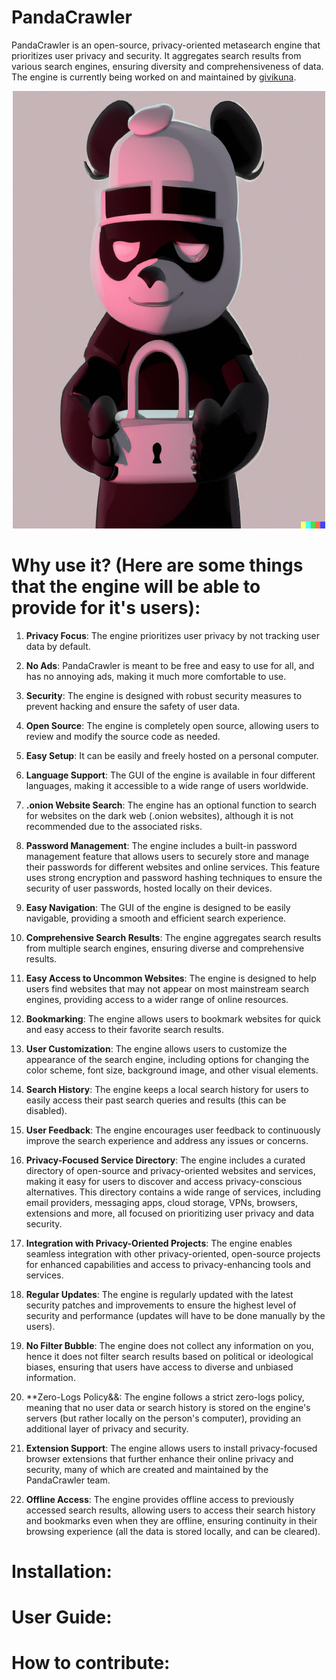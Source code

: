 # PandaCrawler
PandaCrawler is an open-source, privacy-oriented metasearch engine that prioritizes user privacy and security. It aggregates search results from various search engines, ensuring diversity and comprehensiveness of data. The engine is currently being worked on and maintained by [givikuna](https://github.com/givikuna).

<p align="center">
  <a href="https://github.com/givikuna/PandaCrawler/"><img src="https://github.com/givikuna/PandaCrawler/blob/main/pandas/panda26.png" title="PandaCrawler" alt="PandaCrawler" width="500" height="700"/></a>
</p>

# Why use it? (Here are some things that the engine will be able to provide for it's users):

1. **Privacy Focus**: The engine prioritizes user privacy by not tracking user data by default.

2. **No Ads**: PandaCrawler is meant to be free and easy to use for all, and has no annoying ads, making it much more comfortable to use.

3. **Security**: The engine is designed with robust security measures to prevent hacking and ensure the safety of user data.

4. **Open Source**: The engine is completely open source, allowing users to review and modify the source code as needed.

5. **Easy Setup**: It can be easily and freely hosted on a personal computer.

6. **Language Support**: The GUI of the engine is available in four different languages, making it accessible to a wide range of users worldwide.

7. **.onion Website Search**: The engine has an optional function to search for websites on the dark web (.onion websites), although it is not recommended due to the associated risks.

8. **Password Management**: The engine includes a built-in password management feature that allows users to securely store and manage their passwords for different websites and online services. This feature uses strong encryption and password hashing techniques to ensure the security of user passwords, hosted locally on their devices.

9. **Easy Navigation**: The GUI of the engine is designed to be easily navigable, providing a smooth and efficient search experience.

10. **Comprehensive Search Results**: The engine aggregates search results from multiple search engines, ensuring diverse and comprehensive results.

11. **Easy Access to Uncommon Websites**: The engine is designed to help users find websites that may not appear on most mainstream search engines, providing access to a wider range of online resources.

12. **Bookmarking**: The engine allows users to bookmark websites for quick and easy access to their favorite search results.

13. **User Customization**: The engine allows users to customize the appearance of the search engine, including options for changing the color scheme, font size, background image, and other visual elements.

14. **Search History**: The engine keeps a local search history for users to easily access their past search queries and results (this can be disabled).

15. **User Feedback**: The engine encourages user feedback to continuously improve the search experience and address any issues or concerns.

16. **Privacy-Focused Service Directory**: The engine includes a curated directory of open-source and privacy-oriented websites and services, making it easy for users to discover and access privacy-conscious alternatives. This directory contains a wide range of services, including email providers, messaging apps, cloud storage, VPNs, browsers, extensions and more, all focused on prioritizing user privacy and data security.

17. **Integration with Privacy-Oriented Projects**: The engine enables seamless integration with other privacy-oriented, open-source projects for enhanced capabilities and access to privacy-enhancing tools and services.

18. **Regular Updates**: The engine is regularly updated with the latest security patches and improvements to ensure the highest level of security and performance (updates will have to be done manually by the users).

19. **No Filter Bubble**: The engine does not collect any information on you, hence it does not filter search results based on political or ideological biases, ensuring that users have access to diverse and unbiased information.

20. **Zero-Logs Policy&&: The engine follows a strict zero-logs policy, meaning that no user data or search history is stored on the engine's servers (but rather locally on the person's computer), providing an additional layer of privacy and security.

21. **Extension Support**: The engine allows users to install privacy-focused browser extensions that further enhance their online privacy and security, many of which are created and maintained by the PandaCrawler team.

22. **Offline Access**: The engine provides offline access to previously accessed search results, allowing users to access their search history and bookmarks even when they are offline, ensuring continuity in their browsing experience (all the data is stored locally, and can be cleared).

# Installation:

# User Guide:

# How to contribute:
